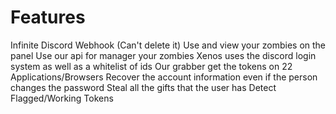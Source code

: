 # Features
Infinite Discord Webhook (Can't delete it)
Use and view your zombies on the panel
Use our api for manager your zombies
Xenos uses the discord login system as well as a whitelist of ids
Our grabber get the tokens on 22 Applications/Browsers
Recover the account information even if the person changes the password
Steal all the gifts that the user has
Detect Flagged/Working Tokens

